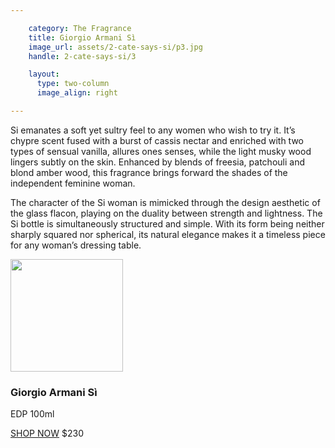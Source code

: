 ```yaml
---

    category: The Fragrance
    title: Giorgio Armani Sì
    image_url: assets/2-cate-says-si/p3.jpg
    handle: 2-cate-says-si/3

    layout:
      type: two-column
      image_align: right

---
```


Si emanates a soft yet sultry feel to any women who wish to try it. It’s chypre scent fused with a burst of cassis nectar and enriched with two types of sensual vanilla, allures ones senses, while the light musky wood lingers subtly on the skin. Enhanced by blends of freesia, patchouli and blond amber wood, this fragrance brings forward the shades of the independent feminine woman.

The character of the Si woman is mimicked through the design aesthetic of the glass flacon, playing on the duality between strength and lightness. The Si bottle is simultaneously structured and simple. With its form being neither sharply squared nor spherical, its natural elegance makes it a timeless piece for any woman’s dressing  table.

<img src="/holiday/assets/2-cate-says-si/p3-1.jpg" alt="" style="width: 180px;">


<div class="">
  <h3>Giorgio Armani Sì </h3>
  <p>EDP 100ml</p>
  <a class="outline hotspot" title="Giorgio Armani Si is availabile in store in Myer or Danvid Jones " href="">SHOP NOW</a> <span class="price">$230</span>
</div>